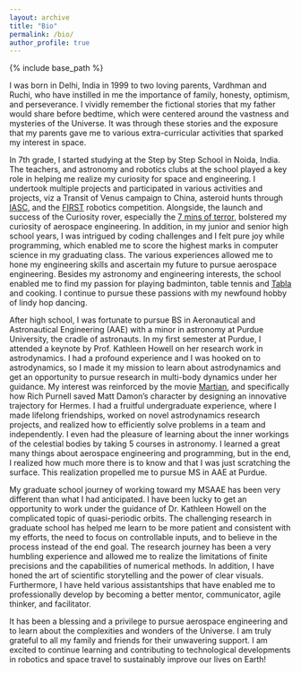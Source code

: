 ```yaml
---
layout: archive
title: "Bio"
permalink: /bio/
author_profile: true
---
```


{% include base_path %}

I was born in Delhi, India in 1999 to two loving parents, Vardhman and Ruchi, who have instilled in me the importance of family, honesty, optimism, and perseverance. I vividly remember the fictional stories that my father would share before bedtime, which were centered around the vastness and mysteries of the Universe. It was through these stories and the exposure that my parents gave me to various extra-curricular activities that sparked my interest in space. 

In 7th grade, I started studying at the Step by Step School in Noida, India. The teachers, and astronomy and robotics clubs at the school played a key role in helping me realize my curiosity for space and engineering. I undertook multiple projects and participated in various activities and projects, viz a Transit of Venus campaign to China, asteroid hunts through [IASC](http://iasc.cosmosearch.org/), and the [FIRST](https://www.firstinspires.org/robotics/frc) robotics competition. Alongside, the launch and success of the Curiosity rover, especially the [7 mins of terror](https://www.youtube.com/watch?v=Ki_Af_o9Q9s), bolstered my curiosity of aerospace engineering. In addition, in my junior and senior high school years, I was intrigued by coding challenges and I felt pure joy while programming, which enabled me to score the highest marks in computer science in my graduating class. The various experiences allowed me to hone my engineering skills and ascertain my future to pursue aerospace engineering. Besides my astronomy and engineering interests, the school enabled me to find my passion for playing badminton, table tennis and [Tabla](https://www.britannica.com/art/tabla) and cooking. I continue to pursue these passions with my newfound hobby of lindy hop dancing. 

After high school, I was fortunate to pursue BS in Aeronautical and Astronautical Engineering (AAE) with a minor in astronomy at Purdue University, the cradle of astronauts. In my first semester at Purdue, I attended a keynote by Prof. Kathleen Howell on her research work in astrodynamics. I had a profound experience and I was hooked on to astrodynamics, so I made it my mission to learn about astrodynamics and get an opportunity to pursue research in multi-body dynamics under her guidance. My interest was reinforced by the movie [Martian](https://www.imdb.com/title/tt3659388/), and specifically how Rich Purnell saved Matt Damon’s character by designing an innovative trajectory for Hermes. I had a fruitful undergraduate experience, where I made lifelong friendships, worked on novel astrodynamics research projects, and realized how to efficiently solve problems in a team and independently. I even had the pleasure of learning about the inner workings of the celestial bodies by taking 5 courses in astronomy. I learned a great many things about aerospace engineering and programming, but in the end, I realized how much more there is to know and that I was just scratching the surface. This realization propelled me to pursue MS in AAE at Purdue. 

My graduate school journey of working toward my MSAAE has been very different than what I had anticipated. I have been lucky to get an opportunity to work under the guidance of Dr. Kathleen Howell on the complicated topic of quasi-periodic orbits. The challenging research in graduate school has helped me learn to be more patient and consistent with my efforts, the need to focus on controllable inputs, and to believe in the process instead of the end goal. The research journey has been a very humbling experience and allowed me to realize the limitations of finite precisions and the capabilities of numerical methods. In addition, I have honed the art of scientific storytelling and the power of clear visuals. Furthermore, I have held various assistantships that have enabled me to professionally develop by becoming a better mentor, communicator, agile thinker, and facilitator. 

It has been a blessing and a privilege to pursue aerospace engineering and to learn about the complexities and wonders of the Universe. I am truly grateful to all my family and friends for their unwavering support. I am excited to continue learning and contributing to technological developments in robotics and space travel to sustainably improve our lives on Earth!
